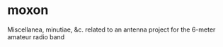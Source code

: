 # moxon
Miscellanea, minutiae, &amp;c. related to an antenna project for the 6-meter amateur radio band
